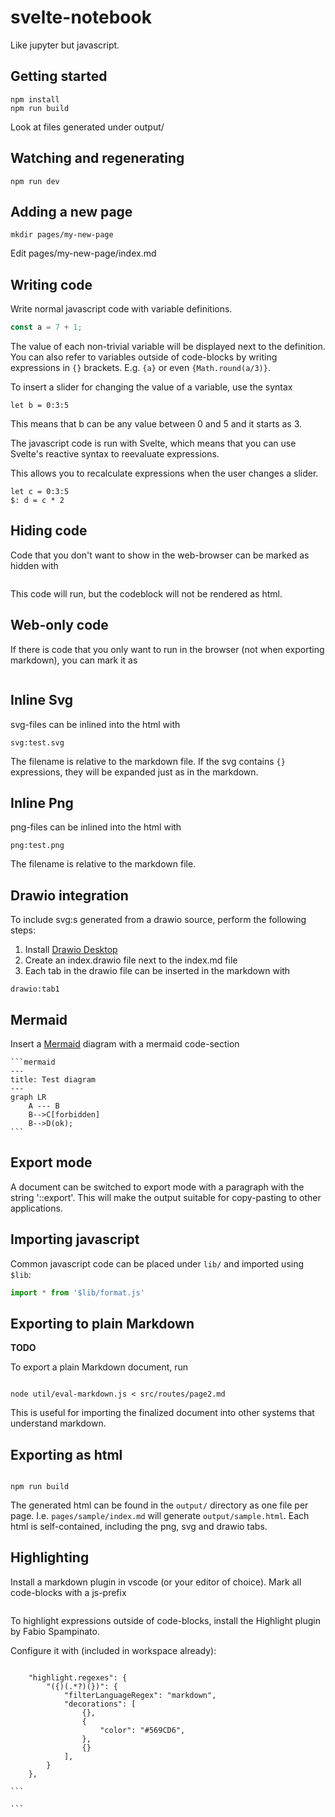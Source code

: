 # svelte-notebook

Like jupyter but javascript.

## Getting started

```
npm install
npm run build
```

Look at files generated under output/

## Watching and regenerating

```
npm run dev
```

## Adding a new page

```
mkdir pages/my-new-page
```

Edit pages/my-new-page/index.md

## Writing code

Write normal javascript code with variable definitions.

```js
const a = 7 + 1;
```

The value of each non-trivial variable will be displayed next to the definition.
You can also refer to variables outside of code-blocks by writing expressions in
`{}` brackets. E.g. `{a}` or even `{Math.round(a/3)}`.

To insert a slider for changing the value of a variable, use the syntax

```
let b = 0:3:5
```

This means that b can be any value between 0 and 5 and it starts as 3.

The javascript code is run with Svelte, which means that you can use Svelte's reactive syntax to reevaluate expressions.

This allows you to recalculate expressions when the user changes a slider.

```
let c = 0:3:5
$: d = c * 2
```

## Hiding code

Code that you don't want to show in the web-browser can be marked as hidden with

> ```js hidden
>
> ```

This code will run, but the codeblock will not be rendered as html.

## Web-only code

If there is code that you only want to run in the browser (not when exporting markdown),
you can mark it as

> ```js webonly
>
> ```

## Inline Svg

svg-files can be inlined into the html with

```
svg:test.svg
```

The filename is relative to the markdown file. If the svg contains `{}` expressions,
they will be expanded just as in the markdown.

## Inline Png

png-files can be inlined into the html with

```
png:test.png
```

The filename is relative to the markdown file.

## Drawio integration

To include svg:s generated from a drawio source, perform the following steps:

1. Install [Drawio Desktop](https://github.com/jgraph/drawio-desktop)
2. Create an index.drawio file next to the index.md file
3. Each tab in the drawio file can be inserted in the markdown with

```
drawio:tab1
```

## Mermaid

Insert a [Mermaid](https://mermaid.js.org/) diagram with a mermaid code-section

    ```mermaid
    ---
    title: Test diagram
    ---
    graph LR
        A --- B
        B-->C[forbidden]
        B-->D(ok);
    ```

## Export mode

A document can be switched to export mode with a paragraph with the string '::export'.
This will make the output suitable for copy-pasting to other applications.

## Importing javascript

Common javascript code can be placed under `lib/` and imported using `$lib`:

```js
import * from '$lib/format.js'
```

## Exporting to plain Markdown

**TODO**

To export a plain Markdown document, run

```

node util/eval-markdown.js < src/routes/page2.md

```

This is useful for importing the finalized document into other systems that understand markdown.

## Exporting as html

```

npm run build

```

The generated html can be found in the `output/` directory as one file per page.
I.e. `pages/sample/index.md` will generate `output/sample.html`. Each html is self-contained,
including the png, svg and drawio tabs.

## Highlighting

Install a markdown plugin in vscode (or your editor of choice).
Mark all code-blocks with a js-prefix

> ```js
>
> ```

To highlight expressions outside of code-blocks,
install the Highlight plugin by Fabio Spampinato.

Configure it with (included in workspace already):

````

    "highlight.regexes": {
        "({)(.*?)(})": {
            "filterLanguageRegex": "markdown",
            "decorations": [
                {},
                {
                    "color": "#569CD6",
                },
                {}
            ],
        }
    },

```

```
````
